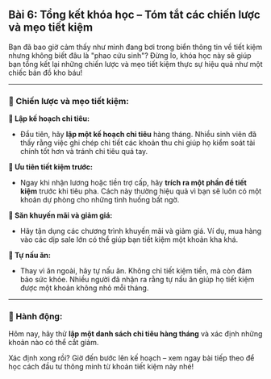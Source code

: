 ## Bài 6: Tổng kết khóa học – Tóm tắt các chiến lược và mẹo tiết kiệm

Bạn đã bao giờ cảm thấy như mình đang bơi trong biển thông tin về tiết kiệm nhưng không biết đâu là "phao cứu sinh"? Đừng lo, khóa học này sẽ giúp bạn tổng kết lại những chiến lược và mẹo tiết kiệm thực sự hiệu quả như một chiếc bản đồ kho báu!

---

### 📌 Chiến lược và mẹo tiết kiệm:

**🔹 Lập kế hoạch chi tiêu:**
- Đầu tiên, hãy **lập một kế hoạch chi tiêu** hàng tháng. Nhiều sinh viên đã thấy rằng việc ghi chép chi tiết các khoản thu chi giúp họ kiểm soát tài chính tốt hơn và tránh chi tiêu quá tay.

**🔹 Ưu tiên tiết kiệm trước:**
- Ngay khi nhận lương hoặc tiền trợ cấp, hãy **trích ra một phần để tiết kiệm** trước khi tiêu pha. Cách này thường hiệu quả vì bạn sẽ luôn có một khoản dự phòng cho những tình huống bất ngờ.

**🔹 Săn khuyến mãi và giảm giá:**
- Hãy tận dụng các chương trình khuyến mãi và giảm giá. Ví dụ, mua hàng vào các dịp sale lớn có thể giúp bạn tiết kiệm một khoản kha khá.

**🔹 Tự nấu ăn:**
- Thay vì ăn ngoài, hãy tự nấu ăn. Không chỉ tiết kiệm tiền, mà còn đảm bảo sức khỏe. Nhiều người đã nhận ra rằng tự nấu ăn giúp họ tiết kiệm được một khoản không nhỏ mỗi tháng.

---

### 🚀 Hành động:

Hôm nay, hãy thử **lập một danh sách chi tiêu hàng tháng** và xác định những khoản nào có thể cắt giảm. 

Xác định xong rồi? Giờ đến bước lên kế hoạch – xem ngay bài tiếp theo để học cách đầu tư thông minh từ khoản tiết kiệm này nhé!